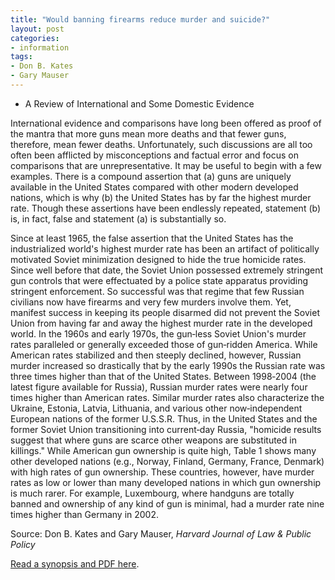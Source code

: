 ```yaml
---
title: "Would banning firearms reduce murder and suicide?"
layout: post
categories:
- information
tags:
- Don B. Kates
- Gary Mauser
---
```


- A Review of International and Some Domestic Evidence

International evidence and comparisons have long been offered as proof of the mantra that more guns mean more deaths and that fewer guns, therefore, mean fewer deaths. Unfortunately, such discussions are all too often been afflicted by misconceptions and factual error and focus on comparisons that are unrepresentative. It may be useful to begin with a few examples. There is a compound assertion that (a) guns are uniquely available in the United States compared with other modern developed nations, which is why (b) the United States has by far the highest murder rate. Though these assertions have been endlessly repeated, statement (b) is, in fact, false and statement (a) is substantially so.

Since at least 1965, the false assertion that the United States has the industrialized world's highest murder rate has been an artifact of politically motivated Soviet minimization designed to hide the true homicide rates. Since well before that date, the Soviet Union possessed extremely stringent gun controls that were effectuated by a police state apparatus providing stringent enforcement. So successful was that regime that few Russian civilians now have firearms and very few murders involve them. Yet, manifest success in keeping its people disarmed did not prevent the Soviet Union from having far and away the highest murder rate in the developed world. In the 1960s and early 1970s, the gun‐less Soviet Union's murder rates paralleled or generally exceeded those of gun‐ridden America. While American rates stabilized and then steeply declined, however, Russian murder increased so drastically that by the early 1990s the Russian rate was three times higher than that of the United States. Between 1998‐2004 (the latest figure available for Russia), Russian murder rates were nearly four times higher than American rates. Similar murder rates also characterize the Ukraine, Estonia, Latvia, Lithuania, and various other now‐independent European nations of the former U.S.S.R. Thus, in the United States and the former Soviet Union transitioning into current‐day Russia, "homicide results suggest that where guns are scarce other weapons are substituted in killings." While American gun ownership is quite high, Table 1 shows many other developed nations (e.g., Norway, Finland, Germany, France, Denmark) with high rates of gun ownership. These countries, however, have murder rates as low or lower than many developed nations in which gun ownership is much rarer. For example, Luxembourg, where handguns are totally banned and ownership of any kind of gun is minimal, had a murder rate nine times higher than Germany in 2002.

Source: Don B. Kates and Gary Mauser, *Harvard Journal of Law & Public Policy*

[Read a synopsis and PDF here](https://papers.ssrn.com/sol3/papers.cfm?abstract_id=998893).
